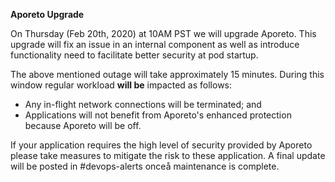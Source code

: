 
**Aporeto Upgrade**

On Thursday (Feb 20th, 2020) at 10AM PST we will upgrade Aporeto. This upgrade will fix an issue in an internal component as well as introduce functionality need to facilitate better security at pod startup.

The above mentioned outage will take approximately 15 minutes. During this window regular workload **will be** impacted as follows:
- Any in-flight network connections will be terminated; and
- Applications will not benefit from Aporeto's enhanced protection because Aporeto will be off.

If your application requires the high level of security provided by Aporeto please take measures to mitigate the risk to these application. A final update will be posted in #devops-alerts onceå maintenance is complete.
